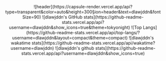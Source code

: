 <div align="center">
  ![header](https://capsule-render.vercel.app/api?type=transparent&color=auto&height=300&section=header&text=dlawjddn&fontSize=90)
  ![dlawjddn's GitHub stats](https://github-readme-stats.vercel.app/api?username=dlawjddn&show_icons=true&theme=tokyonight)
  ![Top Langs](https://github-readme-stats.vercel.app/api/top-langs/?username=dlawjddn&layout=compact&theme=compact)
  ![dlawjddn's wakatime stats](https://github-readme-stats.vercel.app/api/wakatime?username=dlawjddn)
  ![dlawjddn's github stats](https://github-readme-stats.vercel.app/api?username=dlawjddn&show_icons=true)
</div>
